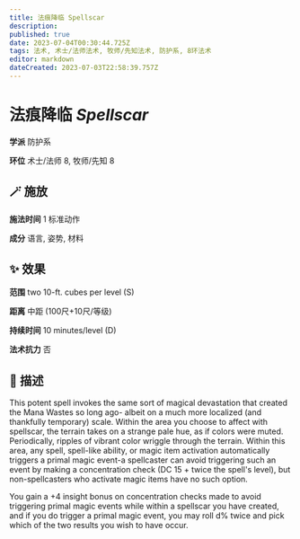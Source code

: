 ```yaml
---
title: 法痕降临 Spellscar
description: 
published: true
date: 2023-07-04T00:30:44.725Z
tags: 法术, 术士/法师法术, 牧师/先知法术, 防护系, 8环法术
editor: markdown
dateCreated: 2023-07-03T22:58:39.757Z
---
```


# **法痕降临** *Spellscar*

**学派** 防护系 

**环位** 术士/法师 8, 牧师/先知 8

## 🪄 施放

**施法时间** 1 标准动作

**成分** 语言, 姿势, 材料

## ✨ 效果  

**范围** two 10-ft. cubes per level (S)

**距离** 中距 (100尺+10尺/等级)  

**持续时间** 10 minutes/level (D) 

**法术抗力** 否

## 📖 描述

This potent spell invokes the same sort of magical devastation that created the Mana Wastes so long ago- albeit on a much more localized (and thankfully temporary) scale. Within the area you choose to affect with spellscar, the terrain takes on a strange pale hue, as if colors were muted. Periodically, ripples of vibrant color wriggle through the terrain. Within this area, any spell, spell-like ability, or magic item activation automatically triggers a primal magic event-a spellcaster can avoid triggering such an event by making a concentration check (DC 15 + twice the spell's level), but non-spellcasters who activate magic items have no such option.

You gain a +4 insight bonus on concentration checks made to avoid triggering primal magic events while within a spellscar you have created, and if you do trigger a primal magic event, you may roll d% twice and pick which of the two results you wish to have occur.
    